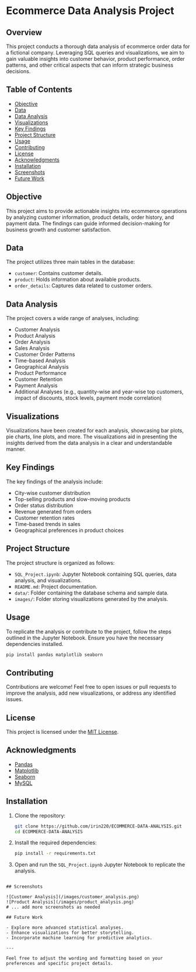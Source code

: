 # Ecommerce Data Analysis Project

## Overview

This project conducts a thorough data analysis of ecommerce order data for a fictional company. Leveraging SQL queries and visualizations, we aim to gain valuable insights into customer behavior, product performance, order patterns, and other critical aspects that can inform strategic business decisions.

## Table of Contents

- [Objective](#objective)
- [Data](#data)
- [Data Analysis](#data-analysis)
- [Visualizations](#visualizations)
- [Key Findings](#key-findings)
- [Project Structure](#project-structure)
- [Usage](#usage)
- [Contributing](#contributing)
- [License](#license)
- [Acknowledgments](#acknowledgments)
- [Installation](#installation)
- [Screenshots](#screenshots)
- [Future Work](#future-work)

## Objective

This project aims to provide actionable insights into ecommerce operations by analyzing customer information, product details, order history, and payment data. The findings can guide informed decision-making for business growth and customer satisfaction.

## Data

The project utilizes three main tables in the database:

- `customer`: Contains customer details.
- `product`: Holds information about available products.
- `order_details`: Captures data related to customer orders.

## Data Analysis

The project covers a wide range of analyses, including:

- Customer Analysis
- Product Analysis
- Order Analysis
- Sales Analysis
- Customer Order Patterns
- Time-based Analysis
- Geographical Analysis
- Product Performance
- Customer Retention
- Payment Analysis
- Additional Analyses (e.g., quantity-wise and year-wise top customers, impact of discounts, stock levels, payment mode correlation)

## Visualizations

Visualizations have been created for each analysis, showcasing bar plots, pie charts, line plots, and more. The visualizations aid in presenting the insights derived from the data analysis in a clear and understandable manner.

## Key Findings

The key findings of the analysis include:

- City-wise customer distribution
- Top-selling products and slow-moving products
- Order status distribution
- Revenue generated from orders
- Customer retention rates
- Time-based trends in sales
- Geographical preferences in product choices

## Project Structure

The project structure is organized as follows:

- `SQL_Project.ipynb`: Jupyter Notebook containing SQL queries, data analysis, and visualizations.
- `README.md`: Project documentation.
- `data/`: Folder containing the database schema and sample data.
- `images/`: Folder storing visualizations generated by the analysis.

## Usage

To replicate the analysis or contribute to the project, follow the steps outlined in the Jupyter Notebook. Ensure you have the necessary dependencies installed.

```bash
pip install pandas matplotlib seaborn
```

## Contributing

Contributions are welcome! Feel free to open issues or pull requests to improve the analysis, add new visualizations, or address any identified issues.

## License

This project is licensed under the [MIT License](LICENSE).

## Acknowledgments

- [Pandas](https://pandas.pydata.org/)
- [Matplotlib](https://matplotlib.org/)
- [Seaborn](https://seaborn.pydata.org/)
- [MySQL](https://www.mysql.com/)

## Installation

1. Clone the repository:

   ```bash
   git clone https://github.com/irin220/ECOMMERCE-DATA-ANALYSIS.git
   cd ECOMMERCE-DATA-ANALYSIS
   ```

2. Install the required dependencies:

   ```bash
   pip install -r requirements.txt
   ```
   
3. Open and run the `SQL_Project.ipynb` Jupyter Notebook to replicate the analysis.
```

## Screenshots

![Customer Analysis](/images/customer_analysis.png)
![Product Analysis](/images/product_analysis.png)
# ... add more screenshots as needed

## Future Work

- Explore more advanced statistical analyses.
- Enhance visualizations for better storytelling.
- Incorporate machine learning for predictive analytics.

---

Feel free to adjust the wording and formatting based on your preferences and specific project details.
